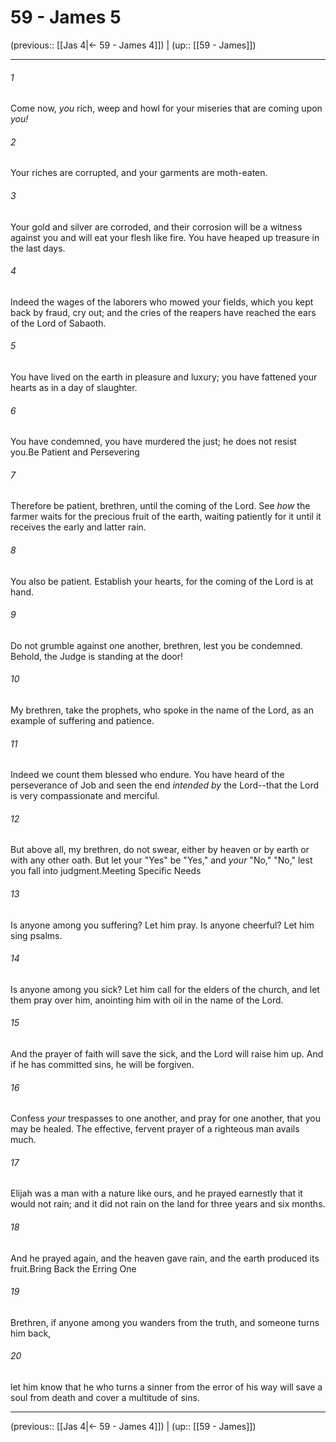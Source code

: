 # 59 - James 5

(previous:: [[Jas 4|← 59 - James 4]]) | (up:: [[59 - James]])

***


###### 1 
Come now, _you_ rich, weep and howl for your miseries that are coming upon _you!_ 

###### 2 
Your riches are corrupted, and your garments are moth-eaten. 

###### 3 
Your gold and silver are corroded, and their corrosion will be a witness against you and will eat your flesh like fire. You have heaped up treasure in the last days. 

###### 4 
Indeed the wages of the laborers who mowed your fields, which you kept back by fraud, cry out; and the cries of the reapers have reached the ears of the Lord of Sabaoth. 

###### 5 
You have lived on the earth in pleasure and luxury; you have fattened your hearts as in a day of slaughter. 

###### 6 
You have condemned, you have murdered the just; he does not resist you.Be Patient and Persevering 

###### 7 
Therefore be patient, brethren, until the coming of the Lord. See _how_ the farmer waits for the precious fruit of the earth, waiting patiently for it until it receives the early and latter rain. 

###### 8 
You also be patient. Establish your hearts, for the coming of the Lord is at hand. 

###### 9 
Do not grumble against one another, brethren, lest you be condemned. Behold, the Judge is standing at the door! 

###### 10 
My brethren, take the prophets, who spoke in the name of the Lord, as an example of suffering and patience. 

###### 11 
Indeed we count them blessed who endure. You have heard of the perseverance of Job and seen the end _intended by_ the Lord--that the Lord is very compassionate and merciful. 

###### 12 
But above all, my brethren, do not swear, either by heaven or by earth or with any other oath. But let your "Yes" be "Yes," and _your_ "No," "No," lest you fall into judgment.Meeting Specific Needs 

###### 13 
Is anyone among you suffering? Let him pray. Is anyone cheerful? Let him sing psalms. 

###### 14 
Is anyone among you sick? Let him call for the elders of the church, and let them pray over him, anointing him with oil in the name of the Lord. 

###### 15 
And the prayer of faith will save the sick, and the Lord will raise him up. And if he has committed sins, he will be forgiven. 

###### 16 
Confess _your_ trespasses to one another, and pray for one another, that you may be healed. The effective, fervent prayer of a righteous man avails much. 

###### 17 
Elijah was a man with a nature like ours, and he prayed earnestly that it would not rain; and it did not rain on the land for three years and six months. 

###### 18 
And he prayed again, and the heaven gave rain, and the earth produced its fruit.Bring Back the Erring One 

###### 19 
Brethren, if anyone among you wanders from the truth, and someone turns him back, 

###### 20 
let him know that he who turns a sinner from the error of his way will save a soul from death and cover a multitude of sins.

***

(previous:: [[Jas 4|← 59 - James 4]]) | (up:: [[59 - James]])
